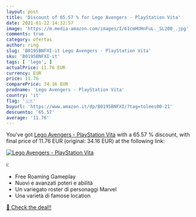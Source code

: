 ```yaml
---
layout: post
title: 'Discount of 65.57 % for Lego Avengers - PlayStation Vita'
date: 2021-01-22 14:32:57
image: 'https://m.media-amazon.com/images/I/61cmHUHnFuL._SL200_.jpg'
comments: true
category: ofertas
author: ring
slug: 'B0195BNFXI-it Lego Avengers - PlayStation Vita'
sku: 'B0195BNFXI-it'
tags: [ 'lego', ]
actualPrice: 11.76 EUR
currency: EUR
price: 11.76
comparePrice: 34.16 EUR
prodname: 'Lego Avengers - PlayStation Vita'
country: 'it'
flag: '🇮🇹'
buyurl: 'https://www.amazon.it/dp/B0195BNFXI/?tag=tolees00-21'
descuento: '65.57'
average: '11.76'
---
```


You've got [Lego Avengers - PlayStation Vita](https://www.amazon.it/dp/B0195BNFXI/?tag=tolees00-21) with a  65.57 % discount, with final price of 11.76 EUR (original: 34.16 EUR) at the following link:

[![Lego Avengers - PlayStation Vita](https://m.media-amazon.com/images/I/61cmHUHnFuL._SL200_.jpg)](https://www.amazon.it/dp/B0195BNFXI/?tag=tolees00-21)

ℹ️:

- Free Roaming Gameplay
- Nuovi e avanzati poteri e abilità
- Un variegato roster di personaggi Marvel
- Una varietà di famose location

[🛒 Check the deal!!](https://www.amazon.it/dp/B0195BNFXI/?tag=tolees00-21)
